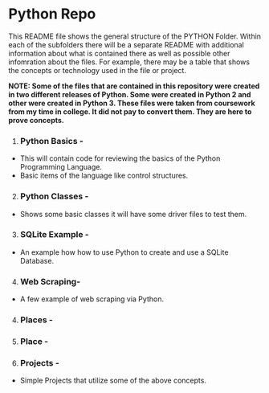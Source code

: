 # Python Repo

<p>
This README file shows the general structure of the PYTHON Folder.  Within each of the subfolders there will be a separate README with additional information about what is contained there as well as possible other infomration about the files. For example,  there may be a table that shows the concepts or technology used in the file or project.  
<p/>

**NOTE:  Some of the files that are contained in this repository were created in two different releases of Python.  Some were created in Python 2 and other were created in Python 3.  These files were taken from coursework from my time in college.  It did not pay to convert them.  They are here to prove concepts.**

1. ### Python Basics - 
 * This will contain code for reviewing the basics of the Python Programming Language.
 * Basic items of the language like control structures.
2. ### Python Classes -
 *  Shows some basic classes it will have some driver files to test them.
3. ### SQLite Example -
* An example how how to use Python to create and use a SQLite Database.
4. ### Web Scraping-
* A few example of web scraping via Python.
4. ### Places -
5. ### Place - 
6. ### Projects -
 * Simple Projects that utilize some of the above concepts.
